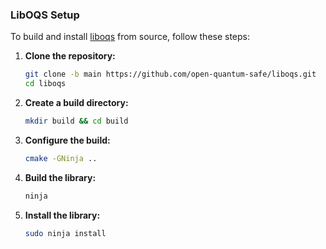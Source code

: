 ### LibOQS Setup

To build and install [liboqs](https://github.com/open-quantum-safe/liboqs) from source, follow these steps:

1. **Clone the repository:**
   ```bash
   git clone -b main https://github.com/open-quantum-safe/liboqs.git
   cd liboqs
   ```

2. **Create a build directory:**
   ```bash
   mkdir build && cd build
   ```

3. **Configure the build:**
   ```bash
   cmake -GNinja ..
   ```

4. **Build the library:**
   ```bash
   ninja
   ```

5. **Install the library:**
   ```bash
   sudo ninja install
   ```